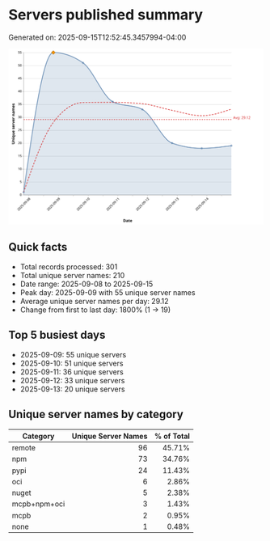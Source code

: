 # Servers published summary

Generated on: 2025-09-15T12:52:45.3457994-04:00

![Unique servers per day](servers-per-day.svg)

## Quick facts
- Total records processed: 301
- Total unique server names: 210
- Date range: 2025-09-08 to 2025-09-15
- Peak day: 2025-09-09 with 55 unique server names
- Average unique server names per day: 29.12
- Change from first to last day: 1800% (1 -> 19)

## Top 5 busiest days
- 2025-09-09: 55 unique servers
- 2025-09-10: 51 unique servers
- 2025-09-11: 36 unique servers
- 2025-09-12: 33 unique servers
- 2025-09-13: 20 unique servers

## Unique server names by category

| Category | Unique Server Names | % of Total |
|----------|---------------------:|-----------:|
| remote | 96 | 45.71% |
| npm | 73 | 34.76% |
| pypi | 24 | 11.43% |
| oci | 6 | 2.86% |
| nuget | 5 | 2.38% |
| mcpb+npm+oci | 3 | 1.43% |
| mcpb | 2 | 0.95% |
| none | 1 | 0.48% |
